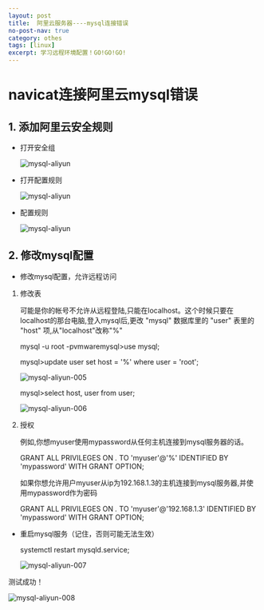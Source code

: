 ```yaml
---
layout: post
title:  阿里云服务器----mysql连接错误
no-post-nav: true
category: othes
tags: [linux]
excerpt: 学习远程环境配置！GO!GO!GO!
---
```


# navicat连接阿里云mysql错误

## 1. 添加阿里云安全规则

- 打开安全组

  ![mysql-aliyun](D:\MyResource4Java\GitHub\AngryCow1111.github.io\assets\images\2018\it\mysql-aliyun.png)

- 打开配置规则

  ![mysql-aliyun](D:\MyResource4Java\GitHub\AngryCow1111.github.io\assets\images\2018\it\mysql-aliyun-002.png)

- 配置规则

  ![mysql-aliyun](D:\MyResource4Java\GitHub\AngryCow1111.github.io\assets\images\2018\it\mysql-aliyun-003.png)

## 2. 修改mysql配置

- 修改mysql配置，允许远程访问

1. 修改表

   可能是你的帐号不允许从远程登陆,只能在localhost。这个时候只要在localhost的那台电脑,登入mysql后,更改 "mysql" 数据库里的 "user" 表里的 "host" 项,从"localhost"改称"%" 

   mysql -u root -pvmwaremysql>use mysql;

   mysql>update user set host = '%' where user = 'root';

   ![mysql-aliyun-005](D:\MyResource4Java\GitHub\AngryCow1111.github.io\assets\images\2018\it\mysql-aliyun-005.png)

   mysql>select host, user from user; 

   ![mysql-aliyun-006](D:\MyResource4Java\GitHub\AngryCow1111.github.io\assets\images\2018\it\mysql-aliyun-006.png)

2. 授权

   例如,你想myuser使用mypassword从任何主机连接到mysql服务器的话。 

   GRANT ALL PRIVILEGES ON *.* TO 'myuser'@'%' IDENTIFIED BY 'mypassword' WITH GRANT OPTION; 

   如果你想允许用户myuser从ip为192.168.1.3的主机连接到mysql服务器,并使用mypassword作为密码 

   GRANT ALL PRIVILEGES ON *.* TO 'myuser'@'192.168.1.3' IDENTIFIED BY 'mypassword' WITH GRANT OPTION; 

- 重启mysql服务（记住，否则可能无法生效）

  systemctl restart mysqld.service;

  ![mysql-aliyun-007](D:\MyResource4Java\GitHub\AngryCow1111.github.io\assets\images\2018\it\mysql-aliyun-007.png)

测试成功！

![mysql-aliyun-008](D:\MyResource4Java\GitHub\AngryCow1111.github.io\assets\images\2018\it\mysql-aliyun-008.png)